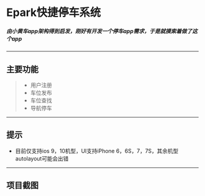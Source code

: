 # Epark快捷停车系统
##### 由小黄车app架构得到启发，刚好有开发一个停车app需求，于是就摸索着做了这个app
----------
## 主要功能
>* 用户注册<br>
>* 车位发布<br>
>* 车位查找<br>
>* 导航停车<br>
----------
## 提示
* 目前仅支持ios 9，10机型，UI支持iPhone 6，6S，7，7S，其余机型autolayout可能会出错
----------
## 项目截图

